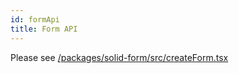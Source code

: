 ```yaml
---
id: formApi
title: Form API
---
```


Please see [/packages/solid-form/src/createForm.tsx](https://github.com/TanStack/form/blob/main/packages/solid-form/src/createForm.tsx)
